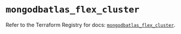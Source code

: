 # `mongodbatlas_flex_cluster`

Refer to the Terraform Registry for docs: [`mongodbatlas_flex_cluster`](https://registry.terraform.io/providers/mongodb/mongodbatlas/1.34.0/docs/resources/flex_cluster).

